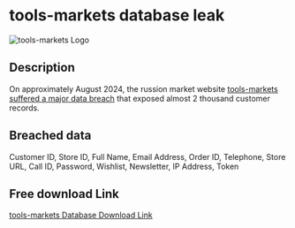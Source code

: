 # tools-markets database leak

![tools-markets Logo](https://tools-markets.ru/image/data/logo.png)

## Description

On approximately August 2024, the russion market website <a href="https://darkwebinformer.com/anonmoose-allegedly-leaked-toolsmarkets-database/" target="_blank" rel="noopener">tools-markets suffered a major data breach</a> that exposed almost 2 thousand customer records.

## Breached data

Customer ID, Store ID, Full Name, Email Address, Order ID, Telephone, Store URL, Call ID, Password, Wishlist, Newsletter, IP Address, Token

## Free download Link

[tools-markets Database Download Link](https://files.vc/d/dl?hash=2fa9760c6f3de6a3ee95a060d70f6f64)